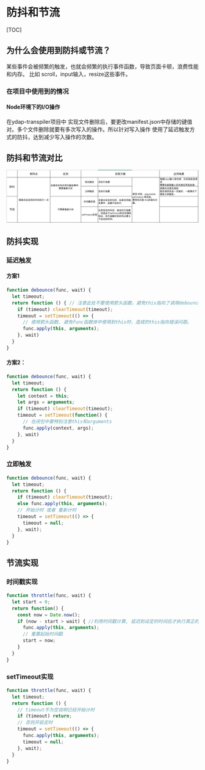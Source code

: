 # 防抖和节流

[TOC]

## 为什么会使用到防抖或节流？
某些事件会被频繁的触发，也就会频繁的执行事件函数，导致页面卡顿，浪费性能和内存。
比如 scroll，input输入，resize这些事件。

### 在项目中使用到的情况

#### Node环境下的I/O操作
在ydap-transpiler项目中 实现文件删除后，要更改manifest.json中存储的键值对。多个文件删除就要有多次写入的操作。所以针对写入操作 使用了延迟触发方式的防抖，达到减少写入操作的次数。

## 防抖和节流对比
![](./images/debounce&throttle.jpg)

## 防抖实现

### 延迟触发
#### 方案1

```js
function debounce(func, wait) {
  let timeout;
  return function () { // 注意此处不要使用箭头函数，避免this指向了调用debounce的实例，而不是真正调用func的对象。
    if (timeout) clearTimeout(timeout);
    timeout = setTimeout(() => {
      // 使用箭头函数, 避免func函数体中使用到this时，造成的this指向错误问题。
      func.apply(this, arguments);
    }, wait)
  }
}
```

#### 方案2：

```js
function debounce(func, wait) {
  let timeout;
  return function () {
    let context = this;
    let args = arguments;
    if (timeout) clearTimeout(timeout);
    timeout = setTimeout(function() {
      // 在闭包中要特别注意this和arguments
      func.apply(context, args);
    }, wait)
  }
}
```

### 立即触发

```js
function debounce(func, wait) {
  let timeout;
  return function () {
    if (timeout) clearTimeout(timeout);
    else func.apply(this, arguments);
    // 开始计时 或者 重新计时
    timeout = setTimeout(() => {
      timeout = null;
    }, wait);
  }
}
```

## 节流实现

### 时间戳实现

```js
function throttle(func, wait) {
  let start = 0;
  return function() { 
    const now = Date.now();
    if (now - start > wait) { //利用时间戳计算, 延迟到设定的时间后才执行真正的操作.
      func.apply(this, arguments);
      // 重置起始时间戳
      start = now;
    }
  }
}
```


### setTimeout实现

```js
function throttle(func, wait) {
  let timeout;
  return function () {
    // timeout不为空说明已经开始计时
    if (timeout) return;
    // 否则开启定时
    timeout = setTimeout(() => {
      func.apply(this, arguments);
      timeout = null;
    }, wait);
  }
}
```


